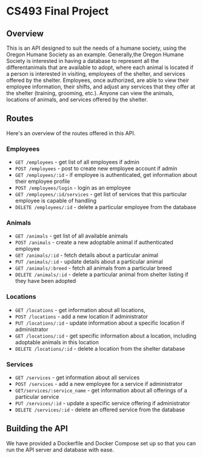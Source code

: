 # CS493 Final Project

## Overview

This is an API designed to suit the needs of a humane society, using the Oregon Humane Society as an example. Generally,the Oregon Humane Society is interested in having a database to represent all the differentanimals that are available to adopt, where each animal is located if a person is interested in visiting, employees of the shelter, and services offered by the shelter. Employees, once authorized, are able to view their employee information, their shifts, and adjust any services that they offer at the shelter (training, grooming, etc.). Anyone can view the animals, locations of animals, and services offered by the shelter.

## Routes

Here's an overview of the routes offered in this API.

### Employees

- `GET /employees` - get list of all employees if admin
- `POST /employees` - post to create new employee account if admin
- `GET /employees/:id` - if employee is authenticated, get information about their employee profile
- `POST /employees/login` - login as an employee
- `GET /employees/:id/services` - get list of services that this particular employee is capable of handling
- `DELETE /employees/:id` - delete a particular employee from the database

### Animals

- `GET /animals` - get list of all available animals
- `POST /animals` - create a new adoptable animal if authenticated employee
- `GET /animals/:id` - fetch details about a particular animal
- `PUT /animals/:id` - update details about a particular animal
- `GET /animals/:breed` - fetch all animals from a particular breed
- `DELETE /animals/:id` - delete a particular animal from shelter listing if they have been adopted

### Locations

- `GET /locations` - get information about all locations,
- `POST /locations` - add a new location if administrator
- `PUT /locations/:id` - update information about a specific location if administrator
- `GET /locations/:id` - get specific information about a location, including adoptable animals in this location
- `DELETE /locations/:id` - delete a location from the shelter database

### Services

- `GET /services` - get information about all services
- `POST /services` - add a new employee for a service if administrator
- `GET/services/:service_name` - get information about all offerings of a particular service
- `PUT /services/:id` - update a specific service offering if administrator
- `DELETE /services/:id` - delete an offered service from the database

## Building the API

We have provided a Dockerfile and Docker Compose set up so that you can run the API server and database with ease.
